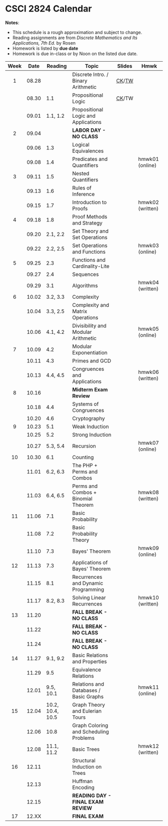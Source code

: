 # CSCI 2824 Calendar

**Notes**:
- This schedule is a rough approximation and subject to change.
- Reading assignments are from _Discrete Mathematics and Its Applications, 7th Ed._ by Rosen 
- Homework is listed by **due date**
- Homework is due in-class or by Noon on the listed due date. 

| Week   | Date         | Reading         |                   Topic             	  | Slides      | Hmwk  	      | 
|:------:|:------------:| ----------------| ------------------------------------------|-------------|-----------------|
| 1      | 08.28        |                 | Discrete Intro. / Binary Arithmetic       |	[CK](https://goo.gl/bRwo3q)/[TW](http://www.cs.colorado.edu/~tonyewong/courses/CSCI2824/csci2824_lecture01_IntroAndBinaryArithmetic_before.pdf) |			      | 
|        | 08.30        | 1.1             | Propositional Logic 					  |	[CK](https://goo.gl/nSVXa5)/TW	    |     			  | 
|        | 09.01        | 1.1, 1.2        | Propositional Logic and Applications      |			    |	     		  | 
| 2      | 09.04        |                 | **LABOR DAY - NO CLASS**                  |			    |		     	  | 
|        | 09.06        | 1.3             | Logical Equivalences                      |			    |			      | 
|        | 09.08        | 1.4             | Predicates and Quantifiers                |			    | hmwk01 (online) | 
| 3      | 09.11        | 1.5             | Nested Quantifiers			              |			    |          		  | 
|        | 09.13        | 1.6             | Rules of Inference		                  |			    |			      | 
|        | 09.15        | 1.7             | Introduction to Proofs 	                  |			    | hmwk02 (written)| 
| 4      | 09.18        | 1.8             | Proof Methods and Strategy 	              |			    |			      | 
|        | 09.20        | 2.1, 2.2        | Set Theory and Set Operations	 	      |			    |			      | 
|        | 09.22        | 2.2, 2.5        | Set Operations and Functions      		  |			    | hmwk03 (online) | 
| 5      | 09.25        | 2.3             | Functions and Cardinality-Lite 	 		  |			    |			      | 
|        | 09.27        | 2.4             | Sequences 						  		  |			    |			      | 
|        | 09.29        | 3.1             | Algorithms 						  		  |			    | hmwk04 (written)| 
| 6      | 10.02        | 3.2, 3.3        | Complexity			                      |			    |			      | 
|        | 10.04        | 3.3, 2.5        | Complexity and Matrix Operations          |			    |			      | 
|        | 10.06        | 4.1, 4.2        | Divisibility and Modular Arithmetic		  |			    | hmwk05 (online) | 
| 7      | 10.09        | 4.2             | Modular Exponentiation                    |			    |			      | 
|        | 10.11        | 4.3             | Primes and GCD 							  |			    |			      | 
|        | 10.13        | 4.4, 4.5        | Congruences and Applications              |			    | hmwk06 (written)| 
| 8      | 10.16        |                 | **Midterm Exam Review**                   |			    |			      | 
|        | 10.18        | 4.4             | Systems of Congruences 					  |			    |			      | 
|        | 10.20        | 4.6             | Cryptography                              |			    |       	      | 
| 9      | 10.23        | 5.1             | Weak Induction                            |			    |			      | 
|        | 10.25        | 5.2             | Strong Induction 						  |			    |			      | 
|        | 10.27        | 5.3, 5.4        | Recursion 								  |			    | hmwk07 (online) | 
| 10     | 10.30        | 6.1             | Counting  		                          |			    |			      | 
|        | 11.01        | 6.2, 6.3        | The PHP + Perms and Combos                |			    |			      | 
|        | 11.03        | 6.4, 6.5  	  | Perms and Combos + Binomial Theorem       |			    | hmwk08 (written)| 
| 11     | 11.06        | 7.1             | Basic Probability                         |			    |			      | 
|        | 11.08        | 7.2             | Basic Probability Theory		          |			    |			      | 
|        | 11.10        | 7.3             | Bayes' Theorem                            |			    | hmwk09 (online) | 
| 12     | 11.13        | 7.3             | Applications of Bayes' Theorem            |			    |			      | 
|        | 11.15        | 8.1             | Recurrences and Dynamic Programming	      |			    |			      | 
|        | 11.17        | 8.2, 8.3        | Solving Linear Recurrences		          |			    | hmwk10 (written)| 
| 13     | 11.20        |                 | **FALL BREAK - NO CLASS**                 |			    |			      | 
|        | 11.22        |                 | **FALL BREAK - NO CLASS**                 |			    |			      | 
|        | 11.24        |                 | **FALL BREAK - NO CLASS**                 |			    |			      | 
| 14     | 11.27        | 9.1, 9.2        | Basic Relations and Properties 			  |			    |			      | 
|        | 11.29        | 9.5             | Equivalence Relations                     |			    |			      | 
|        | 12.01        | 9.5, 10.1       | Relations and Databases / Basic Graphs    |			    | hmwk11 (online) | 
| 15     | 12.04        | 10.2, 10.4, 10.5| Graph Theory and Eulerian Tours           |			    |			      | 
|        | 12.06        | 10.8            | Graph Coloring and Scheduling Problems    |			    |			      | 
|        | 12.08        | 11.1, 11.2      | Basic Trees                               |			    | hmwk12 (written)| 
| 16     | 12.11        |                 | Structural Induction on Trees             |			    |			      | 
|        | 12.13        |                 | Huffman Encoding                          |			    |			      | 
|        | 12.15        |                 | **READING DAY - FINAL EXAM REVIEW**	      |			    |			      | 
| 17     | 12.XX        |                 | **FINAL EXAM**                            |			    |			      | 
